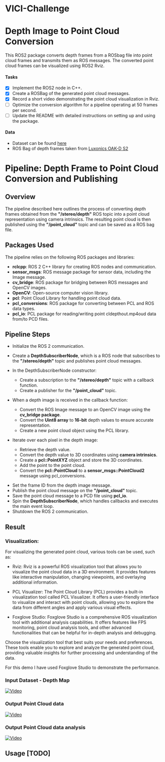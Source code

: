 # VICI-Challenge

# Depth Image to Point Cloud Conversion

This ROS2 package converts depth frames from a ROSbag file into point cloud frames and transmits them as ROS messages. The converted point cloud frames can be visualized using ROS2 Rviz.

#### Tasks



- [x] Implement the ROS2 node in C++.
- [x] Create a ROSBag of the generated point cloud messages.
- [x] Record a short video demonstrating the point cloud visualization in Rviz.
- [ ] Optimize the conversion algorithm for a pipeline operating at 50 frames per second.
- [ ] Update the README with detailed instructions on setting up and using the package.

#### Data

- Dataset can be found [here](https://drive.google.com/drive/folders/1iIU8UvTj-psPHrh_VH43As0T54sNcyjG?usp=sharing)
- ROS Bag of depth frames taken from [Luxonics OAK-D S2](https://docs.luxonis.com/projects/hardware/en/latest/pages/DM9098s2.html)


# Pipeline: Depth Frame to Point Cloud Conversion and Publishing
## Overview
The pipeline described here outlines the process of converting depth frames obtained from the **"/stereo/depth"** ROS topic into a point cloud representation using camera intrinsics. The resulting point cloud is then published using the **"/point_cloud"** topic and can be saved as a ROS bag file.

## Packages Used
The pipeline relies on the following ROS packages and libraries:

- **rclcpp**: ROS 2 C++ library for creating ROS nodes and communication.
- **sensor_msgs**: ROS message package for sensor data, including the Image message.
- **cv_bridge**: ROS package for bridging between ROS messages and OpenCV images.
- **OpenCV**: Open-source computer vision library.
- **pcl**: Point Cloud Library for handling point cloud data.
- **pcl_conversions**: ROS package for converting between PCL and ROS data types.
- **pcl_io**: PCL package for reading/writing point cldepthout.mp4oud data from/to PCD files.

## Pipeline Steps
* Initialize the ROS 2 communication.
* Create a **DepthSubscriberNode**, which is a ROS node that subscribes to the **"/stereo/depth"** topic and publishes point cloud messages.
* In the DepthSubscriberNode constructor:
  - Create a subscription to the **"/stereo/depth"** topic with a callback function.
  - Create a publisher for the **"/point_cloud"** topic.
* When a depth image is received in the callback function:

  - Convert the ROS Image message to an OpenCV image using the **cv_bridge package**.
  - Convert the **Uint8 array** to **16-bit** depth values to ensure accurate representation.
  - Create a new point cloud object using the PCL library.
* Iterate over each pixel in the depth image:
  - Retrieve the depth value.
  - Convert the depth value to 3D coordinates using **camera intrinsics**.
  - Create a **pcl::PointXYZ** object and store the 3D coordinates.
  - Add the point to the point cloud.
  - Convert the **pcl::PointCloud** to a **sensor_msgs::PointCloud2** message using pcl_conversions.
- Set the frame ID from the depth image message.
- Publish the point cloud message on the **"/point_cloud"** topic.
- Save the point cloud message to a PCD file using **pcl_io**.
- Spin the **DepthSubscriberNode**, which handles callbacks and executes the main event loop.
- Shutdown the ROS 2 communication.

## Result

### Visualization:

For visualizing the generated point cloud, various tools can be used, such as:

- Rviz: Rviz is a powerful ROS visualization tool that allows you to visualize the point cloud data in a 3D environment. It provides features like interactive manipulation, changing viewpoints, and overlaying additional information.

- PCL Visualizer: The Point Cloud Library (PCL) provides a built-in visualization tool called PCL Visualizer. It offers a user-friendly interface to visualize and interact with point clouds, allowing you to explore the data from different angles and apply various visual effects.

- Foxglove Studio: Foxglove Studio is a comprehensive ROS visualization tool with additional analysis capabilities. It offers features like FPS monitoring, point cloud analysis tools, and other advanced functionalities that can be helpful for in-depth analysis and debugging.

Choose the visualization tool that best suits your needs and preferences. These tools enable you to explore and analyze the generated point cloud, providing valuable insights for further processing and understanding of the data.

For this demo I have used Foxglove Studio to demonstrate the performance.

### Input Dataset - Depth Map 

[![Video](https://github.com/karanamrahul/VICI-Robotics-Challenge/blob/main/demo/depth_frame_4.png)](demo/depthout.mp4)
### Output Point Cloud data
[![Video](https://github.com/karanamrahul/VICI-Robotics-Challenge/blob/main/demo/pointcloud_frame1.png)](demo/pcdout.mp4)

### Output Point Cloud data analysis
[![Video](https://github.com/karanamrahul/VICI-Robotics-Challenge/blob/main/demo/pointcloud_frame1.png)](demo/pcd_out2.mp4)

## Usage [TODO]
